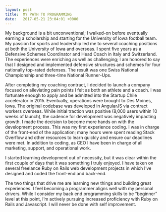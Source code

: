 ```yaml
---
layout: post
title:  MY PATH TO PROGRAMMING
date:   2017-05-21 23:04:01 +0000
---
```



My background is a bit unconventional; I walked-on before eventually earning a scholarship and starting for the University of Iowa football team.  My passion for sports and leadership led me to several coaching positions at both the University of Iowa and overseas.  I spent five years as a Defensive Schemes Coordinator and Head Coach in Italy and Switzerland.  The experiences were enriching as well as challenging; I am honored to say that I designed and implemented defensive structures and schemes for four nationally top-rated defenses. The result was one Swiss National Championship and three-time National Runner-Ups.

After completing my coaching contract, I decided to launch a company focused on alleviating pain points I felt as both an athlete and a coach. I was fortunate enough to apply and be admitted into the Startup Chile accelerator in 2015.  Eventually, operations were brought to Des Moines, Iowa.  The original codebase was developed in AngularJS via contract workers overseas.  While initial traction was positive (8,000 users within 10 weeks of launch), the cadence for development was negatively impacting growth.  I made the decision to become more hands on with the development process.  This was my first experience coding.  I was in charge of the front-end of the application; many hours were spent reading Stack Overflow and other resources to learn quickly and ensure our deadlines were met.  In addition to coding, as CEO I have been in charge of all marketing, support, and operational work. 

I started learning development out of necessity, but it was clear within the first couple of days that it was something I truly enjoyed.  I have taken on several freelance Ruby on Rails web development projects in which I’ve designed and coded the front-end and back-end. 

The two things that drive me are learning new things and building great experiences.  I feel becoming a programmer aligns well with my personal drivers. While I consider my back end programming skills to be “beginner” level at this point, I’m actively pursuing increased proficiency with Ruby on Rails and Javascript.  I will never be done with self improvement.  

